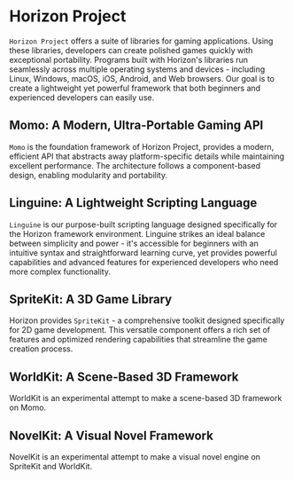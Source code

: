 Horizon Project
===============

`Horizon Project` offers a suite of libraries for gaming
applications. Using these libraries, developers can create polished
games quickly with exceptional portability. Programs built with
Horizon's libraries run seamlessly across multiple operating systems
and devices - including Linux, Windows, macOS, iOS, Android, and Web
browsers. Our goal is to create a lightweight yet powerful framework
that both beginners and experienced developers can easily use.

## Momo: A Modern, Ultra-Portable Gaming API

`Momo` is the foundation framework of Horizon Project, provides a
modern, efficient API that abstracts away platform-specific details
while maintaining excellent performance. The architecture follows a
component-based design, enabling modularity and portability.

## Linguine: A Lightweight Scripting Language

`Linguine` is our purpose-built scripting language designed
specifically for the Horizon framework environment. Linguine strikes
an ideal balance between simplicity and power - it's accessible for
beginners with an intuitive syntax and straightforward learning curve,
yet provides powerful capabilities and advanced features for
experienced developers who need more complex functionality.

## SpriteKit: A 3D Game Library

Horizon provides `SpriteKit` - a comprehensive toolkit designed
specifically for 2D game development. This versatile component offers
a rich set of features and optimized rendering capabilities that
streamline the game creation process.

## WorldKit: A Scene-Based 3D Framework

WorldKit is an experimental attempt to make a scene-based 3D framework
on Momo.

## NovelKit: A Visual Novel Framework

NovelKit is an experimental attempt to make a visual novel engine on
SpriteKit and WorldKit.